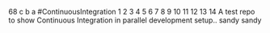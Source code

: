 68
c
b
a
#ContinuousIntegration
1
2
3
4
5
6
7
8
9
10
11
12
13
14
A test repo to show Continuous Integration in parallel development setup..
sandy
sandy
